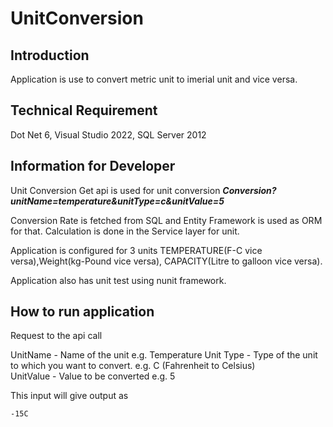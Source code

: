 # UnitConversion

## Introduction
  Application is use to convert metric unit to imerial unit and vice versa.
  
## Technical Requirement
  Dot Net 6,
  Visual Studio 2022,
  SQL Server 2012

## Information for Developer
  Unit Conversion Get api is used for unit conversion
**_Conversion?unitName=temperature&unitType=c&unitValue=5_**
  
  Conversion Rate is fetched from SQL and Entity Framework is used as ORM for that.
  Calculation is done in the Service layer for unit.
  
  Application is configured for 3 units TEMPERATURE(F-C vice versa),Weight(kg-Pound vice versa),
  CAPACITY(Litre to galloon vice versa).
  
  Application also has unit test using nunit framework.
  
 ## How to run application
  
  Request to the api call
  
  UnitName - Name of the unit e.g. Temperature 
  Unit Type - Type of the unit to which you want to convert. e.g. C (Fahrenheit to Celsius)      
  UnitValue - Value to be converted e.g. 5
  
  This input will give output as 
    
    -15C  
   
